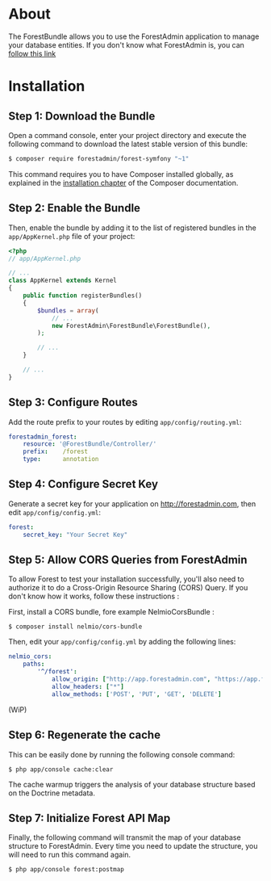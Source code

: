 About
=====

The ForestBundle allows you to use the ForestAdmin application to manage your database entities. 
If you don't know what ForestAdmin is, you can [follow this link](http://www.forestadmin.com)

Installation
============

Step 1: Download the Bundle
---------------------------

Open a command console, enter your project directory and execute the
following command to download the latest stable version of this bundle:

```bash
$ composer require forestadmin/forest-symfony "~1"
```

This command requires you to have Composer installed globally, as explained
in the [installation chapter](https://getcomposer.org/doc/00-intro.md)
of the Composer documentation.

Step 2: Enable the Bundle
-------------------------

Then, enable the bundle by adding it to the list of registered bundles
in the `app/AppKernel.php` file of your project:

```php
<?php
// app/AppKernel.php

// ...
class AppKernel extends Kernel
{
    public function registerBundles()
    {
        $bundles = array(
            // ...
            new ForestAdmin\ForestBundle\ForestBundle(),
        );

        // ...
    }

    // ...
}
```

Step 3: Configure Routes
------------------------

Add the route prefix to your routes by editing `app/config/routing.yml`:

```yaml
forestadmin_forest:
    resource: '@ForestBundle/Controller/'
    prefix:    /forest
    type:      annotation
```

Step 4: Configure Secret Key
----------------------------

Generate a secret key for your application on http://forestadmin.com, 
then edit `app/config/config.yml`:

```yaml
forest:
    secret_key: "Your Secret Key"
```

Step 5: Allow CORS Queries from ForestAdmin
-------------------------------------------

To allow Forest to test your installation successfully, you'll also need 
to authorize it to do a Cross-Origin Resource Sharing (CORS) Query.
If you don't know how it works, follow these instructions :

First, install a CORS bundle, fore example NelmioCorsBundle :

```
$ composer install nelmio/cors-bundle
```

Then, edit your `app/config/config.yml` by adding the following lines:

```yaml
nelmio_cors:
    paths:
        '^/forest':
            allow_origin: ["http://app.forestadmin.com", "https://app.forestadmin.com"]
            allow_headers: ["*"]
            allow_methods: ['POST', 'PUT', 'GET', 'DELETE']
```

(WiP)


Step 6: Regenerate the cache
----------------------------

This can be easily done by running the following console command:

```
$ php app/console cache:clear
```

The cache warmup triggers the analysis of your database structure based
on the Doctrine metadata.

Step 7: Initialize Forest API Map
---------------------------------

Finally, the following command will transmit the map of your database
structure to ForestAdmin. Every time you need to update the structure,
you will need to run this command again.

```
$ php app/console forest:postmap
```
